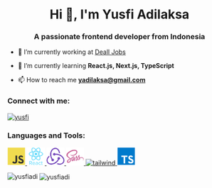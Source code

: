 <h1 align="center">Hi 👋, I'm Yusfi Adilaksa</h1>
<h3 align="center">A passionate frontend developer from Indonesia</h3>

- 🔭 I’m currently working at [Deall Jobs](https://usedeall.com)

- 🌱 I’m currently learning **React.js, Next.js, TypeScript**

- 📫 How to reach me **yadilaksa@gmail.com**

<h3 align="left">Connect with me:</h3>
<p align="left">
<a href="https://linkedin.com/in/yusfi" target="blank"><img align="center" src="https://raw.githubusercontent.com/rahuldkjain/github-profile-readme-generator/master/src/images/icons/Social/linked-in-alt.svg" alt="yusfi" height="30" width="40" /></a>
</p>

<h3 align="left">Languages and Tools:</h3>
<p align="left"> <a href="https://developer.mozilla.org/en-US/docs/Web/JavaScript" target="_blank" rel="noreferrer"> <img src="https://raw.githubusercontent.com/devicons/devicon/master/icons/javascript/javascript-original.svg" alt="javascript" width="40" height="40"/> </a> <a href="https://reactjs.org/" target="_blank" rel="noreferrer"> <img src="https://raw.githubusercontent.com/devicons/devicon/master/icons/react/react-original-wordmark.svg" alt="react" width="40" height="40"/> </a> <a href="https://redux.js.org" target="_blank" rel="noreferrer"> <img src="https://raw.githubusercontent.com/devicons/devicon/master/icons/redux/redux-original.svg" alt="redux" width="40" height="40"/> </a> <a href="https://sass-lang.com" target="_blank" rel="noreferrer"> <img src="https://raw.githubusercontent.com/devicons/devicon/master/icons/sass/sass-original.svg" alt="sass" width="40" height="40"/> </a> <a href="https://tailwindcss.com/" target="_blank" rel="noreferrer"> <img src="https://www.vectorlogo.zone/logos/tailwindcss/tailwindcss-icon.svg" alt="tailwind" width="40" height="40"/> </a> <a href="https://www.typescriptlang.org/" target="_blank" rel="noreferrer"> <img src="https://raw.githubusercontent.com/devicons/devicon/master/icons/typescript/typescript-original.svg" alt="typescript" width="40" height="40"/> </a> </p>

<p><img align="left" src="https://github-readme-stats.vercel.app/api/top-langs?username=yusfiadi&show_icons=true&locale=en&layout=compact&theme=tokyonight" alt="yusfiadi" /></p>

<p>&nbsp;<img align="center" src="https://github-readme-stats.vercel.app/api?username=yusfiadi&show_icons=true&locale=en&theme=tokyonight" alt="yusfiadi" /></p>


